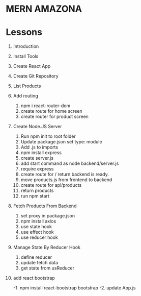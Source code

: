 # MERN AMAZONA

# Lessons

1. Introduction
2. Install Tools
3. Create React App
4. Create Git Repository
5. List Products
6. Add routing
   1. npm i react-router-dom
   2. create route for home screen
   3. create router for product screen
7. Create Node.JS Server
   1. Run npm init to root folder
   2. Update package.json set type: module
   3. Add .js to imports
   4. npm install express
   5. create server.js
   6. add start command as node backend/server.js
   7. require express
   8. create route for / return backend is ready.
   9. move products.js from frontend to backend
   10. create route for api/products
   11. return products
   12. run npm start
8. Fetch Products From Backend

   1. set proxy in package.json
   2. npm install axios
   3. use state hook
   4. use effect hook
   5. use reducer hook

9. Manage State By Reducer Hook

   1. define reducer
   2. update fetch data
   3. get state from usReducer

10. add react bootstrap

    -1. npm install react-bootstrap bootstrap
    -2. update App.js
